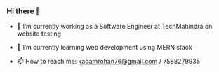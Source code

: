 ### Hi there 👋
- 🔭 I’m currently working as a Software Engineer at TechMahindra on website testing
- 🌱 I’m currently learning web development using MERN stack

- 📫 How to reach me: kadamrohan76@gmail.com / 7588279935

<!--
**rohankadam1395/rohankadam1395** is a ✨ _special_ ✨ repository because its `README.md` (this file) appears on your GitHub profile.

Here are some ideas to get you started:

- 🔭 I’m currently working on ...
- 🌱 I’m currently learning ...
- 👯 I’m looking to collaborate on ...
- 🤔 I’m looking for help with ...
- 💬 Ask me about ...
- 📫 How to reach me: ...
- 😄 Pronouns: ...
- ⚡ Fun fact: ...
-->
